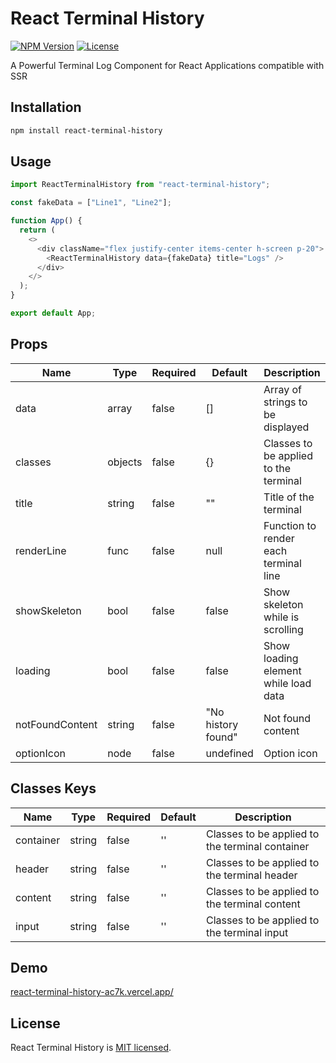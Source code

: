 # React Terminal History

[![NPM Version](https://img.shields.io/npm/v/react-terminal-history.svg)](https://www.npmjs.com/package/react-terminal-history)
[![License](https://img.shields.io/badge/license-MIT-blue.svg)](https://github.com/oleyva93/react-terminal-history/blob/master/LICENSE)

A Powerful Terminal Log Component for React Applications compatible with SSR

## Installation

```bash
npm install react-terminal-history
```

## Usage

```javascript
import ReactTerminalHistory from "react-terminal-history";

const fakeData = ["Line1", "Line2"];

function App() {
  return (
    <>
      <div className="flex justify-center items-center h-screen p-20">
        <ReactTerminalHistory data={fakeData} title="Logs" />
      </div>
    </>
  );
}

export default App;
```

## Props

| Name            | Type    | Required | Default            | Description                           |
| --------------- | ------- | -------- | ------------------ | ------------------------------------- |
| data            | array   | false    | []                 | Array of strings to be displayed      |
| classes         | objects | false    | {}                 | Classes to be applied to the terminal |
| title           | string  | false    | ""                 | Title of the terminal                 |
| renderLine      | func    | false    | null               | Function to render each terminal line |
| showSkeleton    | bool    | false    | false              | Show skeleton while is scrolling      |
| loading         | bool    | false    | false              | Show loading element while load data  |
| notFoundContent | string  | false    | "No history found" | Not found content                     |
| optionIcon      | node    | false    | undefined          | Option icon                           |

## Classes Keys

| Name      | Type   | Required | Default | Description                                     |
| --------- | ------ | -------- | ------- | ----------------------------------------------- |
| container | string | false    | ''      | Classes to be applied to the terminal container |
| header    | string | false    | ''      | Classes to be applied to the terminal header    |
| content   | string | false    | ''      | Classes to be applied to the terminal content   |
| input     | string | false    | ''      | Classes to be applied to the terminal input     |

## Demo

[react-terminal-history-ac7k.vercel.app/](https://react-terminal-history-ac7k.vercel.app/)

## License

React Terminal History is [MIT licensed](./LICENSE).
